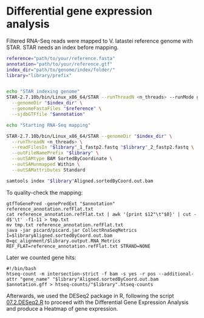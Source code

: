 # Differential gene expression analysis
Filtered RNA-Seq reads were mapped to V. latastei reference genome with STAR. STAR needs an index before mapping.

```bash
reference="path/to/your/reference.fasta"
annotation="path/to/your/reference.gtf"
index_dir="path/to/genome/index/folder/"
library="library/prefix"


echo "STAR indexing genome"
STAR-2.7.10b/bin/Linux_x86_64/STAR --runThreadN <n_threads> --runMode genomeGenerate \
  --genomeDir "$index_dir" \
  --genomeFastaFiles "$reference" \
  --sjdbGTFfile "$annotation"

echo "Starting RNA-Seq mapping"

STAR-2.7.10b/bin/Linux_x86_64/STAR --genomeDir "$index_dir" \
  --runThreadN <n_threads> \
  --readFilesIn "$library"_1_fastp2.fastq "$library"_2_fastp2.fastq \
  --outFileNamePrefix "$library" \
  --outSAMtype BAM SortedByCoordinate \
  --outSAMunmapped Within \
  --outSAMattributes Standard

samtools index "$library"Aligned.sortedByCoord.out.bam

```


To quality-check the mapping:
```
gtfToGenePred -genePredExt "$annotation" reference_annotation.refFlat.txt
cat reference_annotation.refFlat.txt | awk '{print $12"\t"$0}' | cut -d$'\t' -f1-11 > tmp.txt
mv tmp.txt reference_annotation.refFlat.txt
java -jar picard/picard.jar CollectRnaSeqMetrics I=$libraryAligned.sortedByCoord.out.bam O=qc_alignment/$library.output.RNA_Metrics REF_FLAT=reference_annotation.refFlat.txt STRAND=NONE 
```

Later we counted gene hits:
```
#!/bin/bash
htseq-count -m intersection-strict -f bam -s yes -r pos --additional-attr "gene_name" "$library"Aligned.sortedByCoord.out.bam $annotation.gff > htseq-counts/"$library".htseq-counts
```

Afterwards, we used the DESeq2 package in R, following the script [07.2.DESeq2.R](https://github.com/adtalave/EuropeanVipersGenomics/blob/main/07.2.DESeq2.R) to proceed with the Differential Gene Expression Analysis and produce a Heatmap of gene expression.

